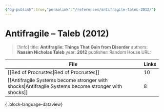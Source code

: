 ```yaml
---
{"dg-publish":true,"permalink":"/references/antifragile-taleb-2012/"}
---
```



# Antifragile – Taleb (2012)

> [!info]
> title: **Antifragile: Things That Gain from Disorder**
> authors: **Nassim Nicholas Taleb**
> year: **2012**
> publisher: Random House
> URL: 


| File                                                                                                    | Links |
| ------------------------------------------------------------------------------------------------------- | ----- |
| [[Bed of Procrustes\|Bed of Procrustes]]                                                             | 10    |
| [[Antifragile Systems become stronger with shocks\|Antifragile Systems become stronger with shocks]] | 8     |

{ .block-language-dataview}